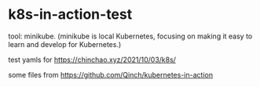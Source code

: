 # k8s-in-action-test

tool: minikube.
(minikube is local Kubernetes, focusing on making it easy to learn and develop for Kubernetes.)

test yamls for https://chinchao.xyz/2021/10/03/k8s/

some files from https://github.com/Qinch/kubernetes-in-action
